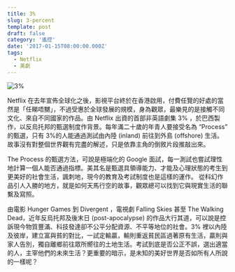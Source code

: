 ```yaml
---
title: 3%
slug: 3-percent
template: post
draft: false
category: '遙控'
date: '2017-01-15T08:00:00.000Z'
tags:
  - Netflix
  - 美劇
---
```


![3%](/media/1_yo5-t3mt2Sg5UbElW5nDBg.jpeg)

Netflix 在去年宣佈全球化之後，影視平台終於在香港啟用，付費任覽的好處的當然是「任睇唔嬲」，不過受惠於全球發展的規模，身為觀眾，最樂見的是接觸不同文化、來自不同國家的作品。由 Netflix 出資的首部非英語劇集 3% ，於巴西製作，以反烏托邦的甄選制度作背景。每年滿二十歲的年青人要接受名為 “Process” 的甄選，只有 3%的人能通過測試由內陸 (inland) 前往到外島 (offshore) 生活。故事沒有對整個世界觀有完盡的解述，只是依靠主角的倒敘片段推敲出來。

The Process 的甄選方法，可說是極端化的 Google 面試，每一測試也嘗試理性地計算一個人能否通過指標。美其名是甄選具領導能力、才能及心理狀態的考生到更美好的社會生活，諷刺地，現今的教育及考試制度也是這樣的運作。 從科幻作品引人入勝的地方，就是如何天馬行空的故事，觀眾總可以找到它與現實生活的聯繫及寫照。

由電影 Hunger Games 到 Divergent ，電視劇 Falling Skies 甚至 The Walking Dead，近年反烏托邦及後末日 (post-apocalypse) 的作品大行其道，可以說是控訴現今物質豐滿、科技發達卻不公平分配資源、不平等地位的社會。3% 裡以內陸及彼岸，建立富與貧的對比，一試定輸贏，輸則重返貧民區過著原有生活，贏則與家人告別，獨自離鄉前往眾所嚮往的土地生活。考試到底是否公正不誤，選出適當的人，主宰他們的未來生活？更重要的暗示，是未知的美好世界是否如所有人所說的一樣呢？
